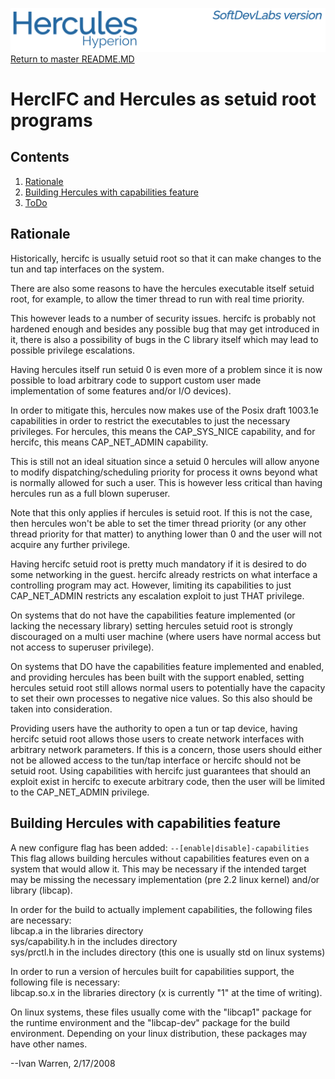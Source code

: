 ![test image](images/image_header_herculeshyperionSDL.png)
[Return to master README.MD](/README.md)

# HercIFC and Hercules as setuid root programs
## Contents
1. [Rationale](#Rationale)
2. [Building Hercules with capabilities feature](#Building-Hercules-with-capabilities-feature)
3. [ToDo](#ToDo)

## Rationale
Historically, hercifc is usually setuid root so that it can make changes to the tun and tap interfaces on the system.

There are also some reasons to have the hercules executable itself setuid root, for example, to allow the timer thread to run with real time priority.

This however leads to a number of security issues. hercifc is probably not hardened enough and besides any possible bug that may get introduced in it, there is also a possibility of bugs in the C library itself which may lead to possible privilege escalations.

Having hercules itself run setuid 0 is even more of a problem since it is now possible to load arbitrary code to support custom user made implementation of some features and/or I/O devices).

In order to mitigate this, hercules now makes use of the Posix draft 1003.1e capabilities in order to restrict the executables to just the necessary privileges. For hercules, this means the CAP_SYS_NICE capability, and for hercifc, this means CAP_NET_ADMIN capability.

This is still not an ideal situation since a setuid 0 hercules will allow anyone to modify dispatching/scheduling priority for process it owns beyond what is normally allowed for such a user. This is however less critical than having hercules run as a full blown superuser.

Note that this only applies if hercules is setuid root. If this is not the case, then hercules won't be able to set the timer thread priority (or any other thread priority for that matter) to anything lower than 0 and the user will not acquire any further privilege.

Having hercifc setuid root is pretty much mandatory if it is desired to do some networking in the guest. hercifc already restricts on what interface a controlling program may act. However, limiting its capabilities to just CAP_NET_ADMIN restricts any escalation exploit to just THAT privilege.

On systems that do not have the capabilities feature implemented (or lacking the necessary library) setting hercules setuid root is strongly discouraged on a multi user machine (where users have normal access but not access to superuser privilege).

On systems that DO have the capabilities feature implemented and enabled, and providing hercules has been built with the support enabled, setting hercules setuid root still allows normal users to potentially have the capacity to set their own processes to negative nice values. So this also should be taken into consideration.

Providing users have the authority to open a tun or tap device, having hercifc setuid root allows those users to create network interfaces with arbitrary network parameters. If this is a concern, those users should either not be allowed access to the tun/tap interface or hercifc should not be setuid root. Using capabilities with hercifc just guarantees that should an exploit exist in hercifc to execute arbitrary code, then the user will be limited to the CAP_NET_ADMIN privilege.

## Building Hercules with capabilities feature
A new configure flag has been added: `--[enable|disable]-capabilities`  
This flag allows building hercules without capabilities features even on a system that would allow it. This may be necessary if the intended target may be missing the necessary implementation (pre 2.2 linux kernel) and/or library (libcap).

In order for the build to actually implement capabilities, the following files are necessary:  
libcap.a in the libraries directory  
sys/capability.h in the includes directory  
sys/prctl.h in the includes directory (this one is usually std on linux systems)  

In order to run a version of hercules built for capabilities support, the following file is necessary:  
libcap.so.x in the libraries directory (x is currently "1" at the time of writing).  

On linux systems, these files usually come with the "libcap1" package for the runtime environment and the "libcap-dev" package for the build environment. Depending on your linux distribution, these packages may have other names.

--Ivan Warren, 2/17/2008
